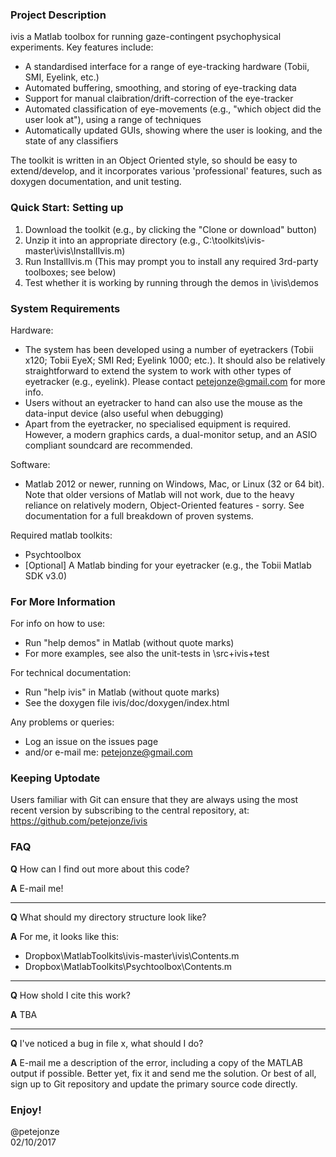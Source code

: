 ### Project Description
ivis a Matlab toolbox for running gaze-contingent psychophysical experiments. Key features include:
- A standardised interface for a range of eye-tracking hardware (Tobii, SMI, Eyelink, etc.)
- Automated buffering, smoothing, and storing of eye-tracking data
- Support for manual claibration/drift-correction of the eye-tracker
- Automated classification of eye-movements (e.g., "which object did the user look at"), using a range of techniques
- Automatically updated GUIs, showing where the user is looking, and the state of any classifiers

The toolkit is written in an Object Oriented style, so should be easy to extend/develop, and it incorporates various 'professional' features, such as doxygen documentation, and unit testing.
		
### Quick Start: Setting up
1. Download the toolkit (e.g., by clicking the "Clone or download" button)
2. Unzip it into an appropriate directory (e.g., C:\toolkits\ivis-master\ivis\InstallIvis.m)
3. Run InstallIvis.m (This may prompt you to install any required 3rd-party toolboxes; see below)
4. Test whether it is working by running through the demos in \ivis\demos


### System Requirements
Hardware:
- The system has been developed using a number of eyetrackers (Tobii x120; Tobii EyeX; SMI Red; Eyelink 1000; etc.). It should also be relatively straightforward to extend the system to work with other types of eyetracker (e.g., eyelink). Please contact petejonze@gmail.com for more info.
- Users without an eyetracker to hand can also use the mouse as the data-input device (also useful when debugging)
- Apart from the eyetracker, no specialised equipment is required. However, a modern graphics cards, a dual-monitor setup, and an ASIO compliant soundcard are recommended.
	
Software:
- Matlab 2012 or newer, running on Windows, Mac, or Linux (32 or 64 bit). Note that older versions of Matlab will not work, due to the heavy reliance on relatively modern, Object-Oriented features - sorry. See documentation for a full breakdown of proven systems.

Required matlab toolkits:
- Psychtoolbox
- [Optional] A Matlab binding for your eyetracker (e.g., the Tobii Matlab SDK v3.0)

### For More Information
For info on how to use:
- Run "help demos" in Matlab (without quote marks)
- For more examples, see also the unit-tests in \src\+ivis\+test
	
For technical documentation:
- Run "help ivis" in Matlab (without quote marks)
- See the doxygen file ivis/doc/doxygen/index.html

Any problems or queries:
- Log an issue on the issues page
- and/or e-mail me: petejonze@gmail.com


### Keeping Uptodate
Users familiar with Git can ensure that they are always using the most recent version by subscribing to the central repository, at: https://github.com/petejonze/ivis

### FAQ
**Q** How can I find out more about this code?

**A** E-mail me!

---------------------------

**Q** What should my directory structure look like?

**A** For me, it looks like this:
- Dropbox\MatlabToolkits\ivis-master\ivis\Contents.m
- Dropbox\MatlabToolkits\Psychtoolbox\Contents.m

---------------------------

**Q** How shold I cite this work?

**A** TBA

---------------------------
**Q** I've noticed a bug in file x, what should I do?  

**A** E-mail me a description of the error, including a copy of the MATLAB output if possible. Better yet, fix it and send me the solution. Or best of all, sign up to Git repository and update the primary source code directly.


### Enjoy!
@petejonze  
02/10/2017

